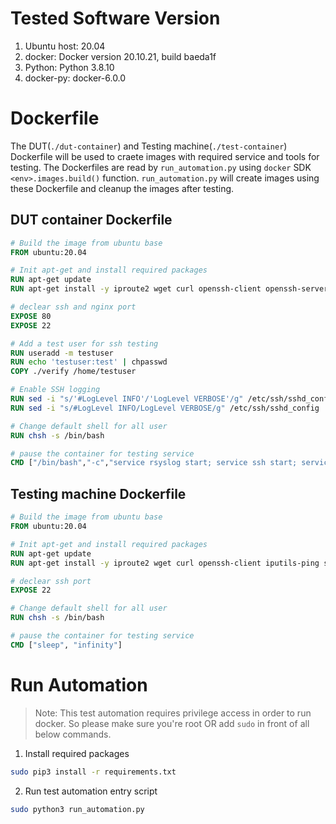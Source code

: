 # Tested Software Version
1. Ubuntu host: 20.04
2. docker: Docker version 20.10.21, build baeda1f
3. Python: Python 3.8.10
4. docker-py: docker-6.0.0

# Dockerfile
The DUT(`./dut-container`) and Testing machine(`./test-container`) Dockerfile will be used to craete
images with required service and tools for testing.
The Dockerfiles are read by `run_automation.py` using `docker` SDK `<env>.images.build()` function.
`run_automation.py` will create images using these Dockerfile and cleanup the images after testing.

## DUT container Dockerfile
```Dockerfile
# Build the image from ubuntu base
FROM ubuntu:20.04

# Init apt-get and install required packages
RUN apt-get update
RUN apt-get install -y iproute2 wget curl openssh-client openssh-server nginx iputils-ping rsyslog

# declear ssh and nginx port
EXPOSE 80
EXPOSE 22

# Add a test user for ssh testing
RUN useradd -m testuser
RUN echo 'testuser:test' | chpasswd
COPY ./verify /home/testuser

# Enable SSH logging
RUN sed -i "s/'#LogLevel INFO'/'LogLevel VERBOSE'/g" /etc/ssh/sshd_config
RUN sed -i "s/#LogLevel INFO/LogLevel VERBOSE/g" /etc/ssh/sshd_config

# Change default shell for all user
RUN chsh -s /bin/bash

# pause the container for testing service
CMD ["/bin/bash","-c","service rsyslog start; service ssh start; service nginx start; sleep infinity"]
```

## Testing machine Dockerfile
```Dockerfile
# Build the image from ubuntu base
FROM ubuntu:20.04

# Init apt-get and install required packages
RUN apt-get update
RUN apt-get install -y iproute2 wget curl openssh-client iputils-ping sshpass

# declear ssh port
EXPOSE 22

# Change default shell for all user
RUN chsh -s /bin/bash

# pause the container for testing service
CMD ["sleep", "infinity"]
```

# Run Automation
> Note: This test automation requires privilege access in order to run docker.
        So please make sure you're root OR add `sudo` in front of all below commands.

1. Install required packages
```bash
sudo pip3 install -r requirements.txt
```

2. Run test automation entry script
```bash
sudo python3 run_automation.py
```

